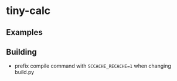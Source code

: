 # tiny-calc

## Examples

## Building

- prefix compile command with `SCCACHE_RECACHE=1` when changing build.py
